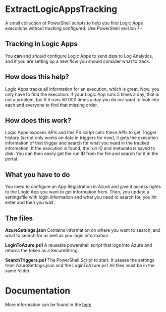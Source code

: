 # ExtractLogicAppsTracking

A small collection of PowerShell scripts to help you find Logic Apps executions without tracking configured. Use PowerShell version 7+

## Tracking in Logic Apps

You **can** and _should_ configure Logic Apps to send data to Log Analytics, and if you are setting up a new flow you should consider what to track.

## How does this help?

Logic Apps tracks all information for an execution, which is great. Now, you only have to find the execution. If your Logic App runs 5 times a day, that is not a problem, but if it runs 50 000 times a day you do not want to look into each and everyone to find that missing order.

## How does this work?

Logic Apps exposes APIs and this PS script calls these APIs to get Trigger history (script only works on data in triggers for now), it gets the execution information of that trigger and search for what you need in the tracked information. If the execution is found, the run ID and metadata is saved to disk. You can then easily get the run ID from the file and search for it in the portal.

## What you have to do

You need to configure an App Registration in Azure and give it access rights to the Logic App you want to get information from. Then, you update a settingsfile with login information and what you need to search for, you hit enter and then you wait.

## The files

**AzureSettings.json** Contains information on where you want to search, and what to search for as well as you login information.

**LoginToAzure.ps1** A reusable powershell script that logs into Azure and returns the token as a SecureString.

**SearchTriggers.ps1** The PowerShell Script to start. It useses the settings from AzureSettings.json and the LoginToAzure.ps1 All files must be in the same folder.

# Documentation

More information can be found in the [here](Documentation.md)